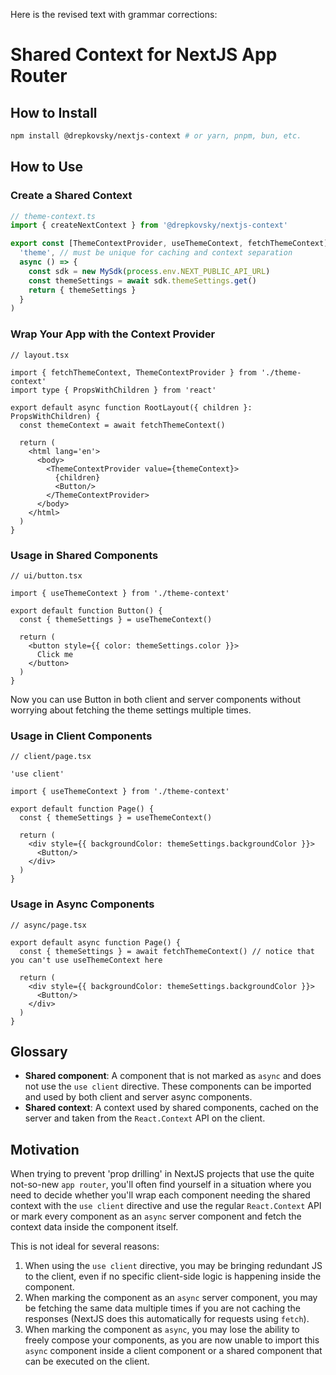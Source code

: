 Here is the revised text with grammar corrections:

# Shared Context for NextJS App Router

## How to Install
```bash
npm install @drepkovsky/nextjs-context # or yarn, pnpm, bun, etc.
```

## How to Use

### Create a Shared Context
```ts
// theme-context.ts
import { createNextContext } from '@drepkovsky/nextjs-context'

export const [ThemeContextProvider, useThemeContext, fetchThemeContext] = createNextContext(
  'theme', // must be unique for caching and context separation
  async () => {
    const sdk = new MySdk(process.env.NEXT_PUBLIC_API_URL)
    const themeSettings = await sdk.themeSettings.get()
    return { themeSettings }
  }
)
```

### Wrap Your App with the Context Provider
```tsx
// layout.tsx

import { fetchThemeContext, ThemeContextProvider } from './theme-context'
import type { PropsWithChildren } from 'react'

export default async function RootLayout({ children }: PropsWithChildren) {
  const themeContext = await fetchThemeContext()

  return (
    <html lang='en'>
      <body>
        <ThemeContextProvider value={themeContext}>     
          {children}
          <Button/>
        </ThemeContextProvider>
      </body>
    </html>
  )
}
```

### Usage in Shared Components
```tsx
// ui/button.tsx

import { useThemeContext } from './theme-context'

export default function Button() {
  const { themeSettings } = useThemeContext()

  return (
    <button style={{ color: themeSettings.color }}>
      Click me
    </button>
  )
}
```

Now you can use Button in both client and server components without worrying about fetching the theme settings multiple times.

### Usage in Client Components
```tsx
// client/page.tsx

'use client'

import { useThemeContext } from './theme-context'

export default function Page() {
  const { themeSettings } = useThemeContext()

  return (
    <div style={{ backgroundColor: themeSettings.backgroundColor }}>
      <Button/>
    </div>
  )
}
```

### Usage in Async Components
```tsx
// async/page.tsx

export default async function Page() {
  const { themeSettings } = await fetchThemeContext() // notice that you can't use useThemeContext here

  return (
    <div style={{ backgroundColor: themeSettings.backgroundColor }}>
      <Button/>
    </div>
  )
}
```

## Glossary
- **Shared component**: A component that is not marked as `async` and does not use the `use client` directive. These components can be imported and used by both client and server async components.
- **Shared context**: A context used by shared components, cached on the server and taken from the `React.Context` API on the client.

## Motivation
When trying to prevent 'prop drilling' in NextJS projects that use the quite not-so-new `app router`, you'll often find yourself in a situation where you need to decide whether you'll wrap each component needing the shared context with the `use client` directive and use the regular `React.Context` API or mark every component as an `async` server component and fetch the context data inside the component itself.

This is not ideal for several reasons:
1. When using the `use client` directive, you may be bringing redundant JS to the client, even if no specific client-side logic is happening inside the component.
2. When marking the component as an `async` server component, you may be fetching the same data multiple times if you are not caching the responses (NextJS does this automatically for requests using `fetch`).
3. When marking the component as `async`, you may lose the ability to freely compose your components, as you are now unable to import this `async` component inside a client component or a shared component that can be executed on the client.

